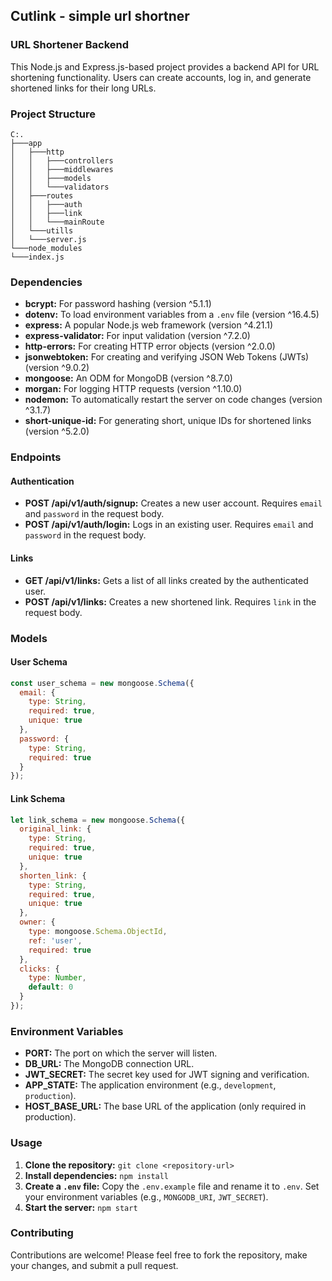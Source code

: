 ## Cutlink - simple url shortner

### **URL Shortener Backend**

This Node.js and Express.js-based project provides a backend API for URL shortening functionality. Users can create accounts, log in, and generate shortened links for their long URLs.

### **Project Structure**

```
C:.
├───app
│   ├───http
│   │   ├───controllers
│   │   ├───middlewares
│   │   ├───models
│   │   └───validators
│   ├───routes
│   │   ├───auth
│   │   ├───link
│   │   └───mainRoute
│   └───utills
│   └───server.js
└───node_modules
└───index.js
```

### **Dependencies**

- **bcrypt:** For password hashing (version ^5.1.1)
- **dotenv:** To load environment variables from a `.env` file (version ^16.4.5)
- **express:** A popular Node.js web framework (version ^4.21.1)
- **express-validator:** For input validation (version ^7.2.0)
- **http-errors:** For creating HTTP error objects (version ^2.0.0)
- **jsonwebtoken:** For creating and verifying JSON Web Tokens (JWTs) (version ^9.0.2)
- **mongoose:** An ODM for MongoDB (version ^8.7.0)
- **morgan:** For logging HTTP requests (version ^1.10.0)
- **nodemon:** To automatically restart the server on code changes (version ^3.1.7)
- **short-unique-id:** For generating short, unique IDs for shortened links (version ^5.2.0)

### **Endpoints**

#### **Authentication**

- **POST /api/v1/auth/signup:** Creates a new user account. Requires `email` and `password` in the request body.
- **POST /api/v1/auth/login:** Logs in an existing user. Requires `email` and `password` in the request body.

#### **Links**

- **GET /api/v1/links:** Gets a list of all links created by the authenticated user.
- **POST /api/v1/links:** Creates a new shortened link. Requires `link` in the request body.

### **Models**

#### **User Schema**

```javascript
const user_schema = new mongoose.Schema({
  email: {
    type: String,
    required: true,
    unique: true
  },
  password: {
    type: String,
    required: true
  }
});
```

#### **Link Schema**

```javascript
let link_schema = new mongoose.Schema({
  original_link: {
    type: String,
    required: true,
    unique: true
  },
  shorten_link: {
    type: String,
    required: true,
    unique: true
  },
  owner: {
    type: mongoose.Schema.ObjectId,
    ref: 'user',
    required: true
  },
  clicks: {
    type: Number,
    default: 0
  }
});
```
### **Environment Variables**

- **PORT:** The port on which the server will listen.
- **DB_URL:** The MongoDB connection URL.
- **JWT_SECRET:** The secret key used for JWT signing and verification.
- **APP_STATE:** The application environment (e.g., `development`, `production`).
- **HOST_BASE_URL:** The base URL of the application (only required in production).



### **Usage**

1. **Clone the repository:** `git clone <repository-url>`
2. **Install dependencies:** `npm install`
3. **Create a `.env` file:** Copy the `.env.example` file and rename it to `.env`. Set your environment variables (e.g., `MONGODB_URI`, `JWT_SECRET`).
4. **Start the server:** `npm start`

### **Contributing**

Contributions are welcome! Please feel free to fork the repository, make your changes, and submit a pull request.


